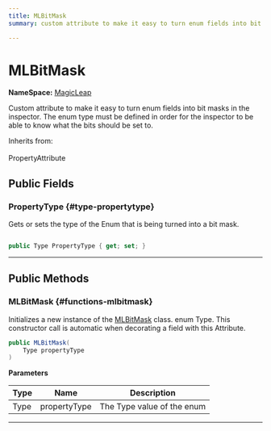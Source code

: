 ```yaml
---
title: MLBitMask
summary: custom attribute to make it easy to turn enum fields into bit masks in the inspector. the enum type must be defined in order for the inspector to be able to know what the bits should be set to. 

---
```


# MLBitMask



**NameSpace:** 
[MagicLeap](/versioned_docs/version-22-Feb-2023/unity-api/api/UnityEngine.XR.MagicLeap/UnityEngine.XR.MagicLeap.md) 


Custom attribute to make it easy to turn enum fields into bit masks in the inspector. The enum type must be defined in order for the inspector to be able to know what the bits should be set to.   


Inherits from: <br></br>PropertyAttribute




## Public Fields

### PropertyType {#type-propertytype}

Gets or sets the type of the Enum that is being turned into a bit mask. 

```csharp

public Type PropertyType { get; set; }

```






-----------

## Public Methods

###  MLBitMask {#functions-mlbitmask}

Initializes a new instance of the [MLBitMask](/versioned_docs/version-22-Feb-2023/unity-api/api/UnityEngine.XR.MagicLeap/UnityEngine.XR.MagicLeap.MLBitMask.md) class. enum Type. This constructor call is automatic when decorating a field with this Attribute. 

```csharp
public MLBitMask(
    Type propertyType
)
```


**Parameters**

| Type | Name  | Description  | 
|--|--|--|
| Type |propertyType|The Type value of the enum|






-----------


